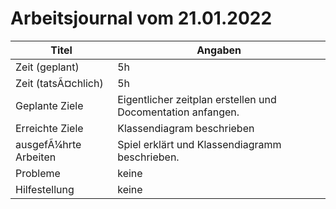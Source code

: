 # Arbeitsjournal vom 21.01.2022

|Titel |Angaben  |
| --- | --- |
|Zeit (geplant)| 5h|
|Zeit (tatsÃ¤chlich)| 5h |
|Geplante Ziele| Eigentlicher zeitplan erstellen und Docomentation anfangen. |
|Erreichte Ziele| Klassendiagram beschrieben |
|ausgefÃ¼hrte Arbeiten| Spiel erklärt und Klassendiagramm beschrieben. |
|Probleme| keine |
|Hilfestellung| keine |
